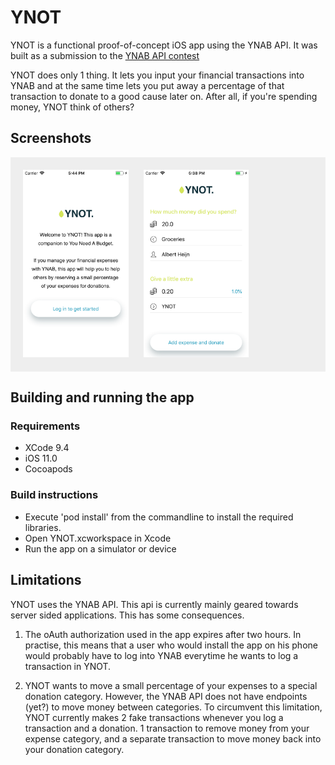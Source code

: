# YNOT
YNOT is a functional proof-of-concept iOS app using the YNAB API. It was built as a submission to the [YNAB API contest](https://www.youneedabudget.com/contest-ynab-api/)

YNOT does only 1 thing. It lets you input your financial transactions into YNAB and at the same time lets you put away a percentage of that transaction to donate to a good cause later on. After all, if you're spending money, YNOT think of others?


## Screenshots
<div style="background-color:#eee;padding: 20px;">
<img style="border-width:1;border-color:red;" src="Screenshot-1.png" height="300" alt="Screenshot"/>
<img style="margin-left: 20px;" src="Screenshot-2.png" height="300" alt="Screenshot"/>
</div>

## Building and running the app

### Requirements
- XCode 9.4
- iOS 11.0
- Cocoapods

### Build instructions
- Execute 'pod install' from the commandline to install the required libraries.
- Open YNOT.xcworkspace in Xcode
- Run the app on a simulator or device


## Limitations
YNOT uses the YNAB API. This api is currently mainly geared towards server sided applications. This has some consequences.

1) The oAuth authorization used in the app expires after two hours. In practise, this means that a user who would install the app on his phone would probably have to log into YNAB everytime he wants to log a transaction in YNOT.

2) YNOT wants to move a small percentage of your expenses to a special donation category. However, the YNAB API does not have endpoints (yet?) to move money between categories. To circumvent this limitation, YNOT currently makes 2 fake transactions whenever you log a transaction and a donation. 1 transaction to remove money from your expense category, and a separate transaction to move money back into your donation category.
